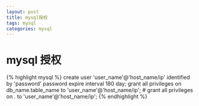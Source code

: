 ```yaml
---
layout: post
title: mysql授权
tags: mysql
categories: mysql
---
```


# mysql 授权

{% highlight mysql %}
    create user 'user_name'@'host_name/ip' identified by 'password' password expire interval 180 day;
    grant all privileges on db_name.table_name to 'user_name'@'host_name/ip';
    # grant all privileges on *.* to 'user_name'@'host_name/ip'; 
{% endhighlight %}
